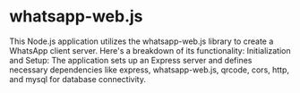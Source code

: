 # whatsapp-web.js
This Node.js application utilizes the whatsapp-web.js library to create a WhatsApp client server. Here's a breakdown of its functionality:  Initialization and Setup: The application sets up an Express server and defines necessary dependencies like express, whatsapp-web.js, qrcode, cors, http, and mysql for database connectivity.
